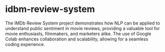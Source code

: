 # idbm-review-system
The IMDb Review System project demonstrates how NLP can be applied to understand public sentiment in movie reviews, providing a valuable tool for movie enthusiasts, filmmakers, and marketers alike. The use of Google Colab enhances collaboration and scalability, allowing for a seamless coding experience.
